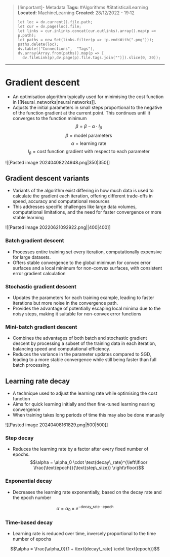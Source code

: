 > [!important]- Metadata
> **Tags:** #Algorithms #StatisticalLearning 
> **Located:** MachineLearning
> **Created:** 28/12/2022 - 19:12
> ```dataviewjs
>let loc = dv.current().file.path;
>let cur = dv.page(loc).file;
>let links = cur.inlinks.concat(cur.outlinks).array().map(p => p.path);
>let paths = new Set(links.filter(p => !p.endsWith(".png")));
>paths.delete(loc);
>dv.table(["Connections",  "Tags"], dv.array(Array.from(paths)).map(p => [
>   dv.fileLink(p),dv.page(p).file.tags.join("")]).slice(0, 20));
> ```

___
# Gradient descent
- An optimisation algorithm typically used for minimising the cost function in [[Neural_networks|neural networks]].
- Adjusts the initial parameters in small steps proportional to the negative of the function gradient at the current point. This continues until it converges to the function minimum
$$\beta = \beta - \alpha \cdot I_{\beta}$$
$$\beta=\text{model parameters}$$
$$\alpha=\text{learning rate}$$
$$I_{\beta}=\text{cost function gradient with respect to each parameter}$$


![[Pasted image 20240408224948.png|350|350]]



## Gradient descent variants
- Variants of the algorithm exist differing in how much data is used to calculate the gradient each iteration, offering different trade-offs in speed, accuracy and computational resources
- This addresses specific challenges like large data volumes, computational limitations, and the need for faster convergence or more stable learning


![[Pasted image 20220621092922.png||400|400]]



### Batch gradient descent
- Processes entire training set every iteration, computationally expensive for large datasets.
- Offers stable convergence to the global minimum for convex error surfaces and a local minimum for non-convex surfaces, with consistent error gradient calculation

### Stochastic gradient descent
- Updates the parameters for each training example, leading to faster iterations but more noise in the convergence path.
- Provides the advantage of potentially escaping local minima due to the noisy steps, making it suitable for non-convex error functions
### Mini-batch gradient descent
- Combines the advantages of both batch and stochastic gradient descent by processing a subset of the training data in each iteration, balancing speed and computational efficiency.
- Reduces the variance in the parameter updates compared to SGD, leading to a more stable convergence while still being faster than full batch processing.

## Learning rate decay
- A technique used to adjust the learning rate while optimising the cost function
- Aims for quick learning initially and then fine-tuned learning nearing convergence 
- When training takes long periods of time this may also be done manually

![[Pasted image 20240408161829.png|500|500]]

### Step decay
- Reduces the learning rate by a factor after every fixed number of epochs.
$$\alpha = \alpha_0 \cdot \text{decay\_rate}^{\left\lfloor \frac{\text{epoch}}{\text{step\_size}} \right\rfloor}$$
### Exponential decay
- Decreases the learning rate exponentially, based on the decay rate and the epoch number


$$\alpha = \alpha_0 \times e^{-\text{decay\_rate} \cdot \text{epoch}}$$
### Time-based decay
- Learning rate is reduced over time, inversely proportional to the time number of epochs

$$\alpha = \frac{\alpha_0}{1 + \text{decay\_rate} \cdot \text{epoch}}$$

